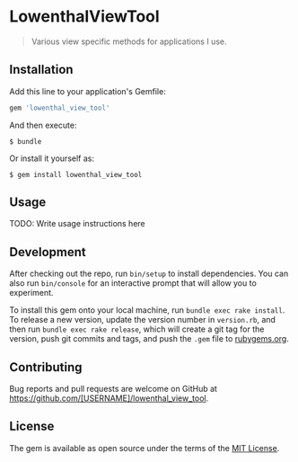 # LowenthalViewTool

> Various view specific methods for applications I use.

## Installation

Add this line to your application's Gemfile:

```ruby
gem 'lowenthal_view_tool'
```

And then execute:

    $ bundle

Or install it yourself as:

    $ gem install lowenthal_view_tool

## Usage

TODO: Write usage instructions here

## Development

After checking out the repo, run `bin/setup` to install dependencies. You can also run `bin/console` for an interactive prompt that will allow you to experiment.

To install this gem onto your local machine, run `bundle exec rake install`. To release a new version, update the version number in `version.rb`, and then run `bundle exec rake release`, which will create a git tag for the version, push git commits and tags, and push the `.gem` file to [rubygems.org](https://rubygems.org).

## Contributing

Bug reports and pull requests are welcome on GitHub at https://github.com/[USERNAME]/lowenthal_view_tool.

## License

The gem is available as open source under the terms of the [MIT License](http://opensource.org/licenses/MIT).
